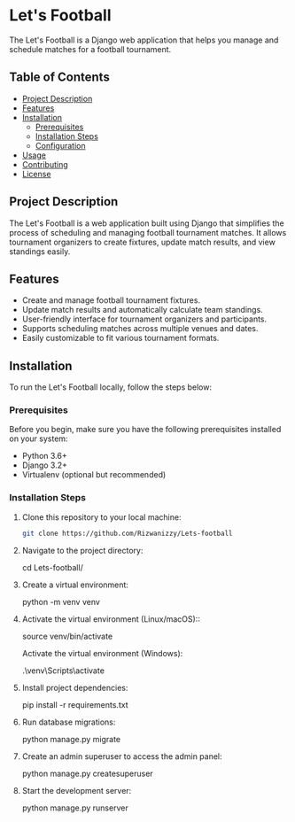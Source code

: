 # Let's Football

The Let's Football is a Django web application that helps you manage and schedule matches for a football tournament.

## Table of Contents

- [Project Description](#project-description)
- [Features](#features)
- [Installation](#installation)
  - [Prerequisites](#prerequisites)
  - [Installation Steps](#installation-steps)
  - [Configuration](#configuration)
- [Usage](#usage)
- [Contributing](#contributing)
- [License](#license)

## Project Description

The Let's Football is a web application built using Django that simplifies the process of scheduling and managing football tournament matches. It allows tournament organizers to create fixtures, update match results, and view standings easily.

## Features

- Create and manage football tournament fixtures.
- Update match results and automatically calculate team standings.
- User-friendly interface for tournament organizers and participants.
- Supports scheduling matches across multiple venues and dates.
- Easily customizable to fit various tournament formats.

## Installation

To run the Let's Football locally, follow the steps below:

### Prerequisites

Before you begin, make sure you have the following prerequisites installed on your system:

- Python 3.6+
- Django 3.2+
- Virtualenv (optional but recommended)

### Installation Steps

1. Clone this repository to your local machine:

   ```bash
   git clone https://github.com/Rizwanizzy/Lets-football


2. Navigate to the project directory:

   cd Lets-football/


3. Create a virtual environment:

   python -m venv venv


4. Activate the virtual environment (Linux/macOS)::
    
   source venv/bin/activate

   Activate the virtual environment (Windows):

   .\venv\Scripts\activate


5. Install project dependencies:

   pip install -r requirements.txt


6. Run database migrations:

   python manage.py migrate

   
7. Create an admin superuser to access the admin panel:

   python manage.py createsuperuser


8. Start the development server:

   python manage.py runserver



